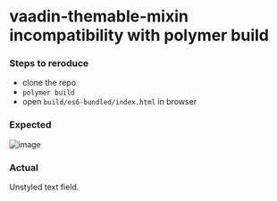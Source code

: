# vaadin-themable-mixin incompatibility with polymer build

### Steps to reroduce

- clone the repo
- `polymer build`
- open `build/es6-bundled/index.html` in browser

### Expected

![image](https://user-images.githubusercontent.com/6059356/48474288-ea1abe80-e802-11e8-93bc-4c9d20203a04.png)

### Actual

Unstyled text field.
